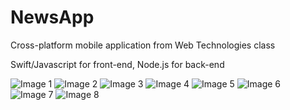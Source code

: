 # NewsApp
Cross-platform mobile application from Web Technologies class

Swift/Javascript for front-end, Node.js for back-end


![Image 1](img/capture1.1.png) 
![Image 2](img/capture1.2.png)
![Image 3](img/capture1.3.png)
![Image 4](img/capture2.png)
![Image 5](img/capture3.1.png)
![Image 6](img/capture3.2.png)
![Image 7](img/capture4.png)
![Image 8](img/capture5.png)




